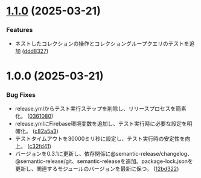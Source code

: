 # [1.1.0](https://github.com/nabettu/firebase-rest-firestore/compare/v1.0.0...v1.1.0) (2025-03-21)


### Features

* ネストしたコレクションの操作とコレクショングループクエリのテストを追加 ([ddd8327](https://github.com/nabettu/firebase-rest-firestore/commit/ddd8327364fe119d73419742ab2a9c34317bbcfc))

# 1.0.0 (2025-03-21)


### Bug Fixes

* release.ymlからテスト実行ステップを削除し、リリースプロセスを簡素化。 ([0361080](https://github.com/nabettu/firebase-rest-firestore/commit/0361080b401d6276e8bf4ba80cb3d88c6e146282))
* release.ymlにFirebase環境変数を追加し、テスト実行時に必要な設定を明確化。 ([c82a5a3](https://github.com/nabettu/firebase-rest-firestore/commit/c82a5a3fea96cf612531bbabff96f1d8325f55b5))
* テストタイムアウトを30000ミリ秒に設定し、テスト実行時の安定性を向上。 ([c32fd41](https://github.com/nabettu/firebase-rest-firestore/commit/c32fd416124a08d26fb7bd315423cf2364df63dc))
* バージョンを0.3.1に更新し、依存関係に@semantic-release/changelog、@semantic-release/git、semantic-releaseを追加。package-lock.jsonを更新し、関連するモジュールのバージョンを最新に保つ。 ([12bd322](https://github.com/nabettu/firebase-rest-firestore/commit/12bd32296307acf0b98379ee9a1bcfb658fc78d8))
